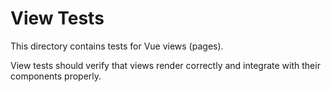 # View Tests

This directory contains tests for Vue views (pages).

View tests should verify that views render correctly and integrate with their components properly.
